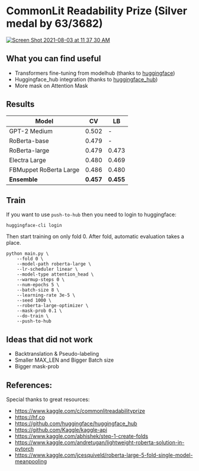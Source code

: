 # CommonLit Readability Prize (Silver medal by 63/3682)
[![Screen Shot 2021-08-03 at 11 37 30 AM](https://user-images.githubusercontent.com/43239645/128053195-dc626c44-612f-4e9e-aac4-498b77c86033.png)](https://www.kaggle.com/c/commonlitreadabilityprize)

## What you can find useful
- Transformers fine-tuning from modelhub (thanks to [huggingface](https://hf.co))
- Huggingface_hub integration (thanks to [huggingface_hub](https://github.com/huggingface/huggingface_hub))
- More mask on Attention Mask

## Results
| Model | CV | LB |
| - | - | - |
| GPT-2 Medium | 0.502 | - |
| RoBerta-base | 0.479 | - |
| RoBerta-large | 0.479 | 0.473 |
| Electra Large | 0.480 | 0.469 |
| FBMuppet RoBerta Large | 0.486 | 0.480 |
| **Ensemble** | **0.457**  | **0.455** |

## Train
If you want to use `push-to-hub` then you need to login to huggingface:
```
huggingface-cli login
```

Then start training on only fold 0. After fold, automatic evaluation takes a place.
```
python main.py \
    --fold 0 \
    --model-path roberta-large \
    --lr-scheduler linear \
    --model-type attention_head \
    --warmup-steps 0 \
    --num-epochs 5 \
    --batch-size 8 \
    --learning-rate 3e-5 \
    --seed 1000 \
    --roberta-large-optimizer \
    --mask-prob 0.1 \
    --do-train \
    --push-to-hub
```

## Ideas that did not work
- Backtranslation & Pseudo-labeling
- Smaller MAX_LEN and Bigger Batch size
- Bigger mask-prob

## References:
Special thanks to great resources:
- https://www.kaggle.com/c/commonlitreadabilityprize
- https://hf.co
- https://github.com/huggingface/huggingface_hub
- https://github.com/Kaggle/kaggle-api
- https://www.kaggle.com/abhishek/step-1-create-folds
- https://www.kaggle.com/andretugan/lightweight-roberta-solution-in-pytorch
- https://www.kaggle.com/jcesquiveld/roberta-large-5-fold-single-model-meanpooling
